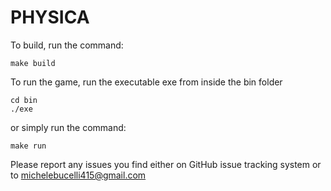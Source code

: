 PHYSICA
=======

To build, run the command:

    make build
	
To run the game, run the executable exe from inside the bin folder

    cd bin
    ./exe
    
or simply run the command:

    make run

Please report any issues you find either on GitHub issue tracking system or to michelebucelli415@gmail.com
